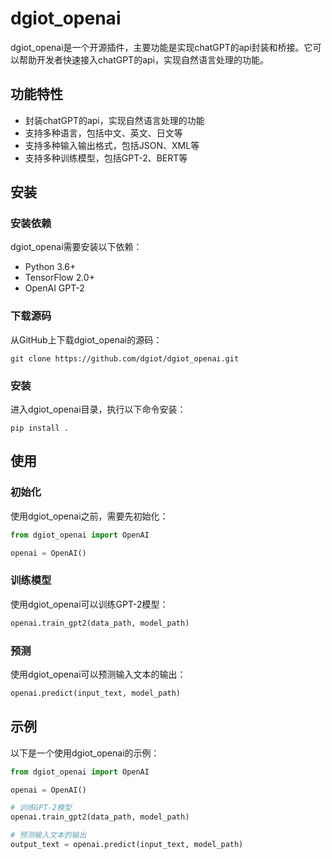 # dgiot_openai

dgiot_openai是一个开源插件，主要功能是实现chatGPT的api封装和桥接。它可以帮助开发者快速接入chatGPT的api，实现自然语言处理的功能。

## 功能特性

* 封装chatGPT的api，实现自然语言处理的功能
* 支持多种语言，包括中文、英文、日文等
* 支持多种输入输出格式，包括JSON、XML等
* 支持多种训练模型，包括GPT-2、BERT等

## 安装

### 安装依赖

dgiot_openai需要安装以下依赖：

* Python 3.6+
* TensorFlow 2.0+
* OpenAI GPT-2

### 下载源码

从GitHub上下载dgiot_openai的源码：

```
git clone https://github.com/dgiot/dgiot_openai.git
```

### 安装

进入dgiot_openai目录，执行以下命令安装：

```
pip install .
```

## 使用

### 初始化

使用dgiot_openai之前，需要先初始化：

```python
from dgiot_openai import OpenAI

openai = OpenAI()
```

### 训练模型

使用dgiot_openai可以训练GPT-2模型：

```python
openai.train_gpt2(data_path, model_path)
```

### 预测

使用dgiot_openai可以预测输入文本的输出：

```python
openai.predict(input_text, model_path)
```

## 示例

以下是一个使用dgiot_openai的示例：

```python
from dgiot_openai import OpenAI

openai = OpenAI()

# 训练GPT-2模型
openai.train_gpt2(data_path, model_path)

# 预测输入文本的输出
output_text = openai.predict(input_text, model_path)
```

